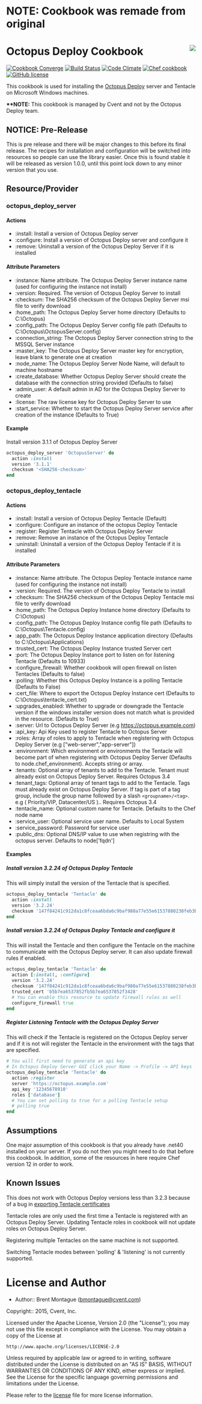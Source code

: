 # NOTE: Cookbook was remade from original

Octopus Deploy Cookbook <img align="right" src="https://i.octopus.com/blog/201605-logo-text-blueblacktransparent-400_rgb-TTE8.png" />
=======================

[![Cookbook Converge](https://img.shields.io/appveyor/ci/bigbam505/octopus-deploy-cookbook/master.svg?style=flat-square&label=appveyor)](https://ci.appveyor.com/project/bigbam505/octopus-deploy-cookbook) [![Build Status](https://img.shields.io/travis/cvent/octopus-deploy-cookbook/master.svg?style=flat-square&label=travis)](https://travis-ci.org/cvent/octopus-deploy-cookbook) [![Code Climate](https://img.shields.io/codeclimate/github/cvent/octopus-deploy-cookbook.svg?style=flat-square)](https://codeclimate.com/github/cvent/octopus-deploy-cookbook) [![Chef cookbook](https://img.shields.io/cookbook/v/octopus-deploy.svg?style=flat-square)](https://supermarket.chef.io/cookbooks/octopus-deploy) [![GitHub license](https://img.shields.io/badge/license-Apache%202.0-blue.svg?style=flat-square)](https://github.com/cvent/octopus-deploy-cookbook/blob/master/LICENSE)

This cookbook is used for installing the [Octopus Deploy](http://octopusdeploy.com) server and Tentacle on Microsoft Windows machines.
<br />

**\*\*NOTE:** This cookbook is managed by Cvent and not by the Octopus Deploy team.


## NOTICE: Pre-Release
This is pre release and there will be major changes to this before its final release.  The recipes for installation and configuration will be switched into resources so people can use the library easier. Once this is found stable it will be released as version 1.0.0, until this point lock down to any minor version that you use.

## Resource/Provider
### octopus_deploy_server
#### Actions
- :install: Install a version of Octopus Deploy server
- :configure: Install a version of Octopus Deploy server and configure it
- :remove: Uninstall a version of the Octopus Deploy Server if it is installed

#### Attribute Parameters
- :instance: Name attribute. The Octopus Deploy Server instance name (used for configuring the instance not install)
- :version: Required. The version of Octopus Deploy Server to install
- :checksum: The SHA256 checksum of the Octopus Deploy Server msi file to verify download
- :home_path: The Octopus Deploy Server home directory (Defaults to C:\Octopus)
- :config_path: The Octopus Deploy Server config file path (Defaults to C:\Octopus\OctopusServer.config)
- :connection_string: The Octopus Deploy Server connection string to the MSSQL Server instance
- :master_key: The Octopus Deploy Server master key for encryption, leave blank to generate one at creation
- :node_name: The Octopus Deploy Server Node Name, will default to machine hostname
- :create_database: Whether Octopus Deploy Server should create the database with the connection string provided (Defaults to false)
- :admin_user: A default admin in AD for the Octopus Deploy Server to create
- :license: The raw license key for Octopus Deploy Server to use
- :start_service: Whether to start the Octopus Deploy Server service after creation of the instance (Defaults to True)

#### Example
Install version 3.1.1 of Octopus Deploy Server

```ruby
octopus_deploy_server 'OctopusServer' do
  action :install
  version '3.1.1'
  checksum '<SHA256-checksum>'
end
```

### octopus_deploy_tentacle
#### Actions
- :install: Install a version of Octopus Deploy Tentacle (Default)
- :configure: Configure an instance of the octopus Deploy Tentacle
- :register: Register Tentacle with Octopus Deploy Server
- :remove: Remove an instance of the Octopus Deploy Tentacle
- :uninstall: Uninstall a version of the Octopus Deploy Tentacle if it is installed

#### Attribute Parameters
- :instance: Name attribute. The Octopus Deploy Tentacle instance name (used for configuring the instance not install)
- :version: Required. The version of Octopus Deploy Tentacle to install
- :checksum: The SHA256 checksum of the Octopus Deploy Tentacle msi file to verify download
- :home_path: The Octopus Deploy Instance home directory (Defaults to C:\Octopus)
- :config_path: The Octopus Deploy Instance config file path (Defaults to C:\Octopus\Tentacle.config)
- :app_path: The Octopus Deploy Instance application directory (Defaults to C:\Octopus\Applications)
- :trusted_cert: The Octopus Deploy Instance trusted Server cert
- :port: The Octopus Deploy Instance port to listen on for listening Tentacle (Defaults to 10933)
- :configure_firewall: Whether cookbook will open firewall on listen Tentacles (Defaults to false)
- :polling: Whether this Octopus Deploy Instance is a polling Tentacle (Defaults to False)
- :cert_file: Where to export the Octopus Deploy Instance cert (Defaults to C:\Octopus\tentacle_cert.txt)
- :upgrades_enabled: Whether to upgrade or downgrade the Tentacle version if the windows installer version does not match what is provided in the resource. (Defaults to True)
- :server: Url to Octopus Deploy Server (e.g https://octopus.example.com)
- :api_key: Api Key used to register Tentacle to Octopus Server
- :roles: Array of roles to apply to Tentacle when registering with Octopus Deploy Server (e.g ["web-server","app-server"]) 
- :environment: Which environment or environments the Tentacle will become part of when registering with Octopus Deploy Server (Defaults to node.chef_environment). Accepts string or array.
- :tenants: Optional array of tenants to add to the Tentacle. Tenant must already exist on Octopus Deploy Server. Requires Octopus 3.4
- :tenant_tags: Optional array of tenant tags to add to the Tentacle. Tags must already exist on Octopus Deploy Server. If tag is part of a tag group, include the group name followed by a slash `<groupname>/<tag>`. e.g ( Priority/VIP, Datacenter/US ).. Requires Octopus 3.4
- :tentacle_name: Optional custom name for Tentacle. Defaults to the Chef node name
- :service_user: Optional service user name. Defaults to Local System
- :service_password: Password for service user
- :public_dns: Optional DNS/IP value to use when registring with the octopus server. Defaults to node['fqdn']

#### Examples

##### Install version 3.2.24 of Octopus Deploy Tentacle

This will simply install the version of the Tentacle that is specified.

```ruby
octopus_deploy_tentacle 'Tentacle' do
  action :install
  version '3.2.24'
  checksum '147f84241c912da1c8fceaa6bda6c9baf980a77e55e61537880238feb3b7000a'
end
```

##### Install version 3.2.24 of Octopus Deploy Tentacle and configure it

This will install the Tentacle and then configure the Tentacle on the machine to communicate with the Octopus Deploy server.  It can also update firewall rules if enabled.

```ruby
octopus_deploy_tentacle 'Tentacle' do
  action [:install, :configure]
  version '3.2.24'
  checksum '147f84241c912da1c8fceaa6bda6c9baf980a77e55e61537880238feb3b7000a'
  trusted_cert 'b5b7ea6537852fb5b7ea6537852f3428'
  # You can enable this resource to update firewall rules as well
  configure_firewall true
end
```

##### Register Listening Tentacle with the Octopus Deploy Server

This will check if the Tentacle is registered on the Octopus Deploy server and if it is not will register the Tentacle in the environment with the tags that are specified.

```ruby
# You will first need to generate an api key
# In Octopus Deploy Server GUI click your Name -> Profile -> API keys
octopus_deploy_tentacle 'Tentacle' do
  action :register
  server 'https://octopus.example.com'
  api_key '12345678910'
  roles ['database']
  # You can set polling to true for a polling Tentacle setup
  # polling true
end
```


## Assumptions

One major assumption of this cookbook is that you already have .net40 installed on your server.  If you do not then you might need to do that before this cookbook. In addition, some of the resources in here require Chef version 12 in order to work.


## Known Issues
This does not work with Octopus Deploy versions less than 3.2.3 because of a bug in [exporting Tentacle certificates](https://github.com/OctopusDeploy/Issues/issues/2143)

Tentacle roles are only used the first time a Tentacle is registered with an Octopus Deploy Server. Updating Tentacle roles in cookbook will not update roles on Octopus Deploy Server.

Registering multiple Tentacles on the same machine is not supported.

Switching Tentacle modes between 'polling' & 'listening' is not currently supported.


License and Author
==================

* Author:: Brent Montague (<bmontague@cvent.com>)

Copyright:: 2015, Cvent, Inc.

Licensed under the Apache License, Version 2.0 (the "License");
you may not use this file except in compliance with the License.
You may obtain a copy of the License at

    http://www.apache.org/licenses/LICENSE-2.0

Unless required by applicable law or agreed to in writing, software
distributed under the License is distributed on an "AS IS" BASIS,
WITHOUT WARRANTIES OR CONDITIONS OF ANY KIND, either express or implied.
See the License for the specific language governing permissions and
limitations under the License.

Please refer to the [license](LICENSE) file for more license information.
